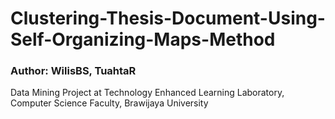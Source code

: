 # Clustering-Thesis-Document-Using-Self-Organizing-Maps-Method
### Author: WilisBS, TuahtaR
Data Mining Project at Technology Enhanced Learning Laboratory, Computer Science Faculty, Brawijaya University
